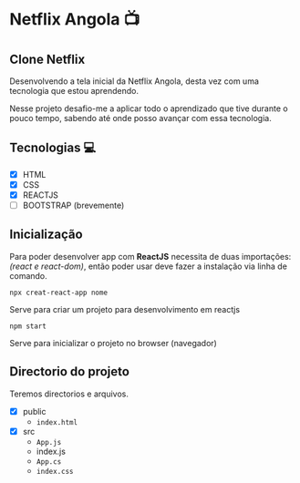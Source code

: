 # Netflix Angola :tv:

## Clone Netflix

Desenvolvendo a tela inicial da Netflix Angola, desta vez com uma tecnologia que estou aprendendo.

Nesse projeto desafio-me a aplicar todo o aprendizado que tive durante o pouco tempo, sabendo até onde posso avançar com essa tecnologia.

## Tecnologias :computer:

- [x] HTML
- [x] CSS
- [x] REACTJS
- [ ] BOOTSTRAP (brevemente)

## Inicialização

Para poder desenvolver app com __ReactJS__ necessita de duas importações: _(react e react-dom)_, então poder usar deve fazer a instalação via linha de comando.

`npx creat-react-app nome`

Serve para criar um projeto para desenvolvimento em reactjs

`npm start`

Serve para inicializar o projeto no browser (navegador)

## Directorio do projeto

Teremos directorios e arquivos.

- [x] public
  - `index.html`
- [x] src
  - `App.js`
  - index.js
  - `App.cs`
  - `index.css`

